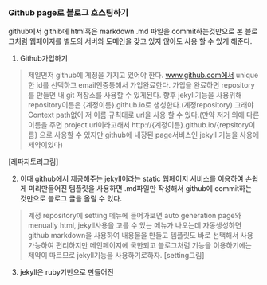 ### Github page로 블로그 호스팅하기
github에서 githib에 html혹은 markdown .md 파일을 commit하는것만으로 본 블로그처럼 웹페이지를 별도의 서버와 도메인을 갖고 있지 않아도 사용 할 수 있게 해준다.

1. Github가입하기  
 > 제일먼저 github에 계정을 가지고 있어야 한다. www.github.com에서 unique한 id를 선택하고 email인증통해서 가입완료한다.
가입을 완료하면 repository를 만들면 내 git 저장소를 사용할 수 있게된다. 향후 jekyll기능을 사용위해 repository이름은 {계정이름}.github.io로 생성한다.(계정repository) 그래야 Context path없이 저 이름 규칙대로 url을 사용 할 수 있다.(만약 저거 외에 다른 이름을 주면 project url이라고해서 http://{계정이름}.github.io/{repsitory이름} 으로 사용할 수 있지만 github에 내장된 page서비스인 jekyll 기능을 사용에 제약이있다)
  
[레파지토리그림]
  
2. 이때 github에서 제공해주는 jekyll이라는 static 웹페이지 서비스를 이용하여 손쉽게 미리만들어진 템플릿을 사용하면 .md파일만 작성해서 github에 commit하는 것만으로 블로그 글을 올릴 수 있다.
 > 계정 repository에 setting 메뉴에 들어가보면 auto generation page와 menually html, jekyll사용을 고를 수 있는 메뉴가 나오는데 자동생성하면 github markdown을 사용하여 내용물을 만들고 템플릿도 바로 선택해서 사용 가능하여 편리하지만 메인페이지에 국한되고 블로그처럼 기능을 이용하기에는 제약이 따르므로 jekyll기능을 사용하기로하자.
[setting그림]

3. jekyll은 ruby기반으로 만들어진 


